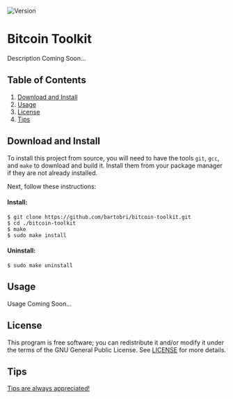 ![Version](https://img.shields.io/badge/Version-1.0.0-green.svg)

Bitcoin Toolkit
===============

Description Coming Soon...

Table of Contents
-----------------

1. [Download and Install](#download-and-install)
2. [Usage](#usage)
3. [License](#license)
4. [Tips](#tips)

Download and Install
--------------------

To install this project from source, you will need to have the tools `git`,
`gcc`, and `make` to download and build it. Install them from your package
manager if they are not already installed.

Next, follow these instructions:

#### Install:
```
$ git clone https://github.com/bartobri/bitcoin-toolkit.git
$ cd ./bitcoin-toolkit
$ make
$ sudo make install
```

#### Uninstall:

```
$ sudo make uninstall
```

Usage
-----

Usage Coming Soon...

License
-------

This program is free software; you can redistribute it and/or modify it
under the terms of the GNU General Public License. See [LICENSE](LICENSE) for
more details.

Tips
----

[Tips are always appreciated!](https://github.com/bartobri/tips)